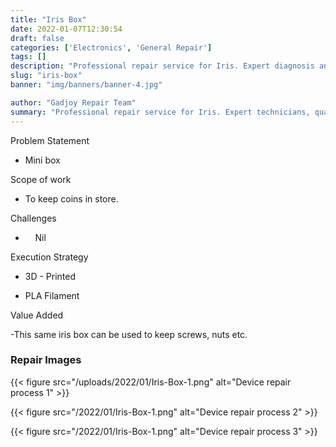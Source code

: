 ```yaml
---
title: "Iris Box"
date: 2022-01-07T12:30:54
draft: false
categories: ['Electronics', 'General Repair']
tags: []
description: "Professional repair service for Iris. Expert diagnosis and quality repairs in Bangalore."
slug: "iris-box"
banner: "img/banners/banner-4.jpg"

author: "Gadjoy Repair Team"
summary: "Professional repair service for Iris. Expert technicians, quality parts, warranty included."
---
```


Problem Statement 

- Mini box

Scope of work

- To keep coins in store.

Challenges

- &nbsp;&nbsp;&nbsp; Nil

Execution Strategy 

- 3D - Printed 

- PLA Filament

Value Added

-This same iris box can be used to keep screws, nuts etc.

### Repair Images

{{< figure src="/uploads/2022/01/Iris-Box-1.png" alt="Device repair process 1" >}}

{{< figure src="/2022/01/Iris-Box-1.png" alt="Device repair process 2" >}}

{{< figure src="/2022/01/Iris-Box-1.png" alt="Device repair process 3" >}}

